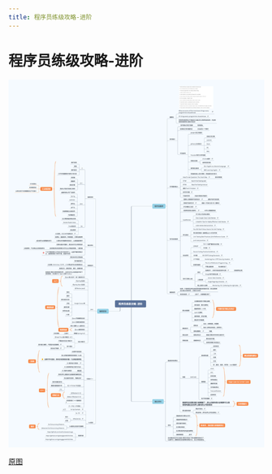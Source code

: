 ```yaml
---
title: 程序员练级攻略-进阶
---
```


# 程序员练级攻略-进阶
![](https://github.com/yuhongjing/img-folder/raw/master/img/blog2/mindmap/%E7%A8%8B%E5%BA%8F%E5%91%98%E7%BB%83%E7%BA%A7%E6%94%BB%E7%95%A5_%E8%BF%9B%E9%98%B6.png)

[原图](https://github.com/yuhongjing/img-folder/raw/master/img/blog2/mindmap/%E7%A8%8B%E5%BA%8F%E5%91%98%E7%BB%83%E7%BA%A7%E6%94%BB%E7%95%A5_%E8%BF%9B%E9%98%B6.png)